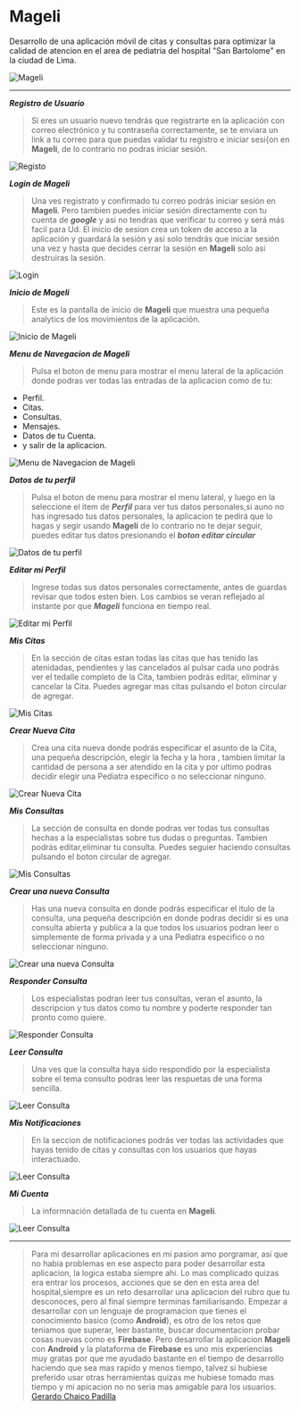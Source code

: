 # Mageli
Desarrollo de una aplicación móvil de citas y consultas para optimizar la calidad de atencion en el area de pediatria del hospital "San Bartolome" en la ciudad de Lima.

![](https://raw.githubusercontent.com/avansys-android-developers/proyecto/master/app/propotipos/mageli.png "Mageli")
___
***Registro de Usuario***
> Si eres un usuario nuevo tendrás que registrarte en la aplicación con correo electrónico y tu contraseña correctamente, se te enviara un link a tu correo para que puedas validar tu registro e iniciar sesi{on en **Mageli**, de lo contrario no podras iniciar sesión.

![](https://raw.githubusercontent.com/avansys-android-developers/proyecto/master/app/propotipos/registro.png "Registo")

***Login de Mageli***
> Una ves registrato y confirmado tu correo podrás iniciar sesión en **Mageli**. Pero tambien puedes iniciar sesión directamente con tu cuenta de ***google*** y asi no tendras que verificar tu correo y será más facil para Ud.
> El inicio de sesion crea un token de acceso a la aplicación y guardará la sesión y asi solo tendrás que iniciar sesión una vez y hasta que decides cerrar la sesión en **Mageli** solo asi destruiras la sesión.

![](https://raw.githubusercontent.com/avansys-android-developers/proyecto/master/app/propotipos/login.png "Login")

***Inicio de Mageli***
> Este es la pantalla de inicio de **Mageli** que muestra una pequeña analytics de los movimientos de la aplicación.

![](https://raw.githubusercontent.com/avansys-android-developers/proyecto/master/app/propotipos/inicio.png "Inicio de Mageli")

***Menu de Navegacion de Mageli***
> Pulsa el boton de menu para mostrar el menu lateral de la aplicación donde podras ver todas las entradas de la aplicacion como de tu:
-   Perfil.
-   Citas.
-   Consultas.
-   Mensajes.
-   Datos de tu Cuenta.
-   y salir de la aplicacion.

![](https://raw.githubusercontent.com/avansys-android-developers/proyecto/master/app/propotipos/menu.png "Menu de Navegacion de Mageli")

***Datos de tu perfil***
> Pulsa el boton de menu para mostrar el menu lateral, y luego en la seleccione el item de ***Perfil*** para ver tus datos personales,si auno no has ingresado tus datos personales, la aplicacion te pedirá que lo hagas y segir usando **Mageli** de lo contrario no te dejar seguir, puedes editar tus datos presionando el ***boton editar circular***

![](https://raw.githubusercontent.com/avansys-android-developers/proyecto/master/app/propotipos/perfil.png "Datos de tu perfil")

***Editar mi Perfil***
> Ingrese todas sus datos personales correctamente, antes de guardas revisar que todos esten bien. Los cambios se veran reflejado al instante por que ***Mageli*** funciona en tiempo real.

![](https://raw.githubusercontent.com/avansys-android-developers/proyecto/master/app/propotipos/editarperfil.png "Editar mi Perfil")

***Mis Citas***
> En la sección de citas estan todas las citas que has tenido las atenidadas, pendientes y las cancelados al pulsar cada uno podrás ver el tedalle completo de la Cita, tambien podrás editar, eliminar y cancelar la Cita. Puedes agregar mas citas pulsando el boton circular de agregar.

![](https://raw.githubusercontent.com/avansys-android-developers/proyecto/master/app/propotipos/miscitas.png  "Mis Citas")

***Crear Nueva Cita***
> Crea una cita nueva donde podrás especificar el asunto de la Cita, una pequeña descripción, elegir la fecha y la hora , tambien limitar la cantidad de persona a ser atendido en la cita y por ultimo podras decidir elegir una Pediatra especifico o no seleccionar ninguno.

![](https://raw.githubusercontent.com/avansys-android-developers/proyecto/master/app/propotipos/nuevacita.jpg  "Crear Nueva Cita")

***Mis Consultas***
> La sección de consulta en donde podras ver todas tus consultas hechas a la especialistas sobre tus dudas o preguntas. Tambien podrás editar,eliminar tu consulta. Puedes seguier haciendo consultas pulsando el boton circular de agregar.

![](https://raw.githubusercontent.com/avansys-android-developers/proyecto/master/app/propotipos/misconsultas.png  "Mis Consultas")

***Crear una nueva Consulta***
> Has una nueva consulta en donde podrás especificar el itulo de la consulta, una pequeña descripción en donde podras decidir si es una consulta abierta y publica a la que todos los usuarios podran leer o simplemente de forma privada y a una Pediatra especifico o no seleccionar ninguno.

![](https://raw.githubusercontent.com/avansys-android-developers/proyecto/master/app/propotipos/nuevaconsulta.jpg  "Crear una nueva Consulta")

***Responder Consulta***
> Los especialistas podran leer tus consultas, veran el asunto, la descripcion y tus datos como tu nombre y poderte responder tan pronto como quiere.

![](https://raw.githubusercontent.com/avansys-android-developers/proyecto/master/app/propotipos/respuestaconsulta.png "Responder Consulta")

***Leer Consulta***
> Una ves que la consulta haya sido respondido por la especialista sobre el tema consulto podras leer las respuetas de una forma sencilla.

![](https://raw.githubusercontent.com/avansys-android-developers/proyecto/master/app/propotipos/leerrespuesta.png "Leer Consulta")

***Mis Notificaciones***
> En la seccion de notificaciones podrás ver todas las actividades que hayas tenido de citas y consultas con los usuarios que hayas interactuado.

![](https://raw.githubusercontent.com/avansys-android-developers/proyecto/master/app/propotipos/notificaciones.png "Leer Consulta")

***Mi Cuenta***
> La informnación detallada de tu cuenta en **Mageli**.

![](https://raw.githubusercontent.com/avansys-android-developers/proyecto/master/app/propotipos/cuenta.png "Leer Consulta")

---
>	Para mi desarrollar aplicaciones en mi pasion amo porgramar, asi que no habia problemas en ese aspecto para poder desarrollar esta aplicacion, la logica estaba siempre ahi. Lo mas complicado quizas era entrar los procesos, acciones que se den en esta area del hospital,siempre es un reto desarrollar una aplicacion del rubro que tu desconoces, pero al final siempre terminas familiarisando. Empezar a desarrollar con un lenguaje de programacion que tienes el conocimiento basico (como **Android**), es otro de los retos que teniamos que superar, leer bastante, buscar documentacion probar cosas nuevas como es **Firebase**. Pero desarrollar la aplicacion  **Mageli** con  **Android** y la plataforma de **Firebase** es uno mis experiencias muy gratas por que me ayudado bastante en el tiempo de desarrollo haciendo que sea mas rapido y menos tiempo, talvez si hubiese preferido usar otras herramientas quizas me hubiese tomado mas tiempo y mi apicacion no no seria mas amigable para los usuarios. [Gerardo Chaico Padilla](https://chaicopadillag.com)